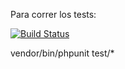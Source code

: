Para correr los tests:

[![Build Status](https://travis-ci.org/Lara191097/TarjetaSC.svg?branch=master)](https://travis-ci.org/Lara191097/TarjetaSC)



vendor/bin/phpunit test/*
